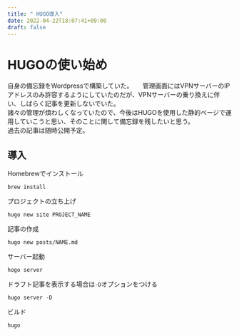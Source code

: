 ```yaml
---
title: " HUGO導入"
date: 2022-04-22T18:07:41+09:00
draft: false 
---
```


# HUGOの使い始め
自身の備忘録をWordpressで構築していた。 　
管理画面にはVPNサーバーのIPアドレスのみ許容するようにしていたのだが、VPNサーバーの乗り換えに伴い、しばらく記事を更新しないでいた。  
諸々の管理が煩わしくなっていたので、今後はHUGOを使用した静的ページで運用していこうと思い、そのことに関して備忘録を残したいと思う。  
過去の記事は随時公開予定。
## 導入 
Homebrewでインストール
```
brew install
```
プロジェクトの立ち上げ
```
hugo new site PROJECT_NAME
```
記事の作成
```
hugo new posts/NAME.md
```
サーバー起動
```
hogo server
```
ドラフト記事を表示する場合は`-D`オプションをつける
```
hugo server -D
```
ビルド
```
hugo
```